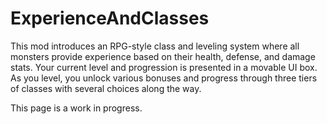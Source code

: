 # ExperienceAndClasses
This mod introduces an RPG-style class and leveling system where all monsters provide experience based on their health, defense, and damage stats. Your current level and progression is presented in a movable UI box. As you level, you unlock various bonuses and progress through three tiers of classes with several choices along the way.

This page is a work in progress.
